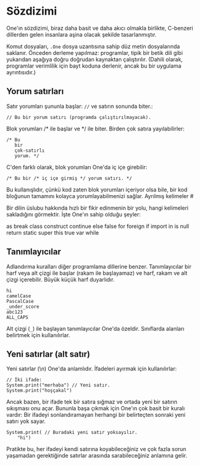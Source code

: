 # Sözdizimi

One'ın sözdizimi, biraz daha basit ve daha akıcı olmakla birlikte, C-benzeri dillerden gelen insanlara aşina olacak şekilde tasarlanmıştır.

Komut dosyaları, `.One` dosya uzantısına sahip düz metin dosyalarında saklanır. Önceden derleme yapılmaz: programlar, tipik bir betik dili gibi yukarıdan aşağıya doğru doğrudan kaynaktan çalıştırılır. (Dahili olarak, programlar verimlilik için bayt koduna derlenir, ancak bu bir uygulama ayrıntısıdır.)

## Yorum satırları

Satır yorumları şununla başlar: `//` ve satırın sonunda biter.:

```
// Bu bir yorum satırı (programda çalıştırılmayacak).
```

<!-- prettier-ignore-start -->
Blok yorumları /* ile başlar ve */ ile biter.  Birden çok satıra yayılabilirler: <!-- markdownlint-disable MD037 -->
<!-- prettier-ignore-end -->

```
/* Bu
   bir
   çok-satırlı
   yorum. */
```

C'den farklı olarak, blok yorumları One'da iç içe girebilir:

```
/* Bu bir /* iç içe girmiş */ yorum satırı. */
```

Bu kullanışlıdır, çünkü kod zaten blok yorumları içeriyor olsa bile, bir kod bloğunun tamamını kolayca yorumlayabilmenizi sağlar.
Ayrılmış kelimeler #

Bir dilin üslubu hakkında hızlı bir fikir edinmenin bir yolu, hangi kelimeleri sakladığını görmektir. İşte One'ın sahip olduğu şeyler:

as break class construct continue else false for foreign if import
in is null return static super this true var while

## Tanımlayıcılar

Adlandırma kuralları diğer programlama dillerine benzer. Tanımlayıcılar bir harf veya alt çizgi ile başlar (rakam ile başlayamaz) ve harf, rakam ve alt çizgi içerebilir. Büyük küçük harf duyarlıdır.

```
hi
camelCase
PascalCase
_under_score
abc123
ALL_CAPS
```

Alt çizgi (`_`) ile başlayan tanımlayıcılar One'da özeldir. Sınıflarda alanları belirtmek için kullanılırlar.

## Yeni satırlar (alt satır)

Yeni satırlar (\n) One'da anlamlıdır. İfadeleri ayırmak için kullanılırlar:

```
// İki ifade:
System.print("merhaba") // Yeni satır.
System.print("hoşçakal")
```

Ancak bazen, bir ifade tek bir satıra sığmaz ve ortada yeni bir satırın sıkışması onu açar. Bununla başa çıkmak için One'ın çok basit bir kuralı vardır: Bir ifadeyi sonlandıramayan herhangi bir belirteçten sonraki yeni satırı yok sayar.

```
System.print( // Buradaki yeni satır yoksayılır.
    "hi")
```

Pratikte bu, her ifadeyi kendi satırına koyabileceğiniz ve çok fazla sorun yaşamadan gerektiğinde satırlar arasında sarabileceğiniz anlamına gelir.
